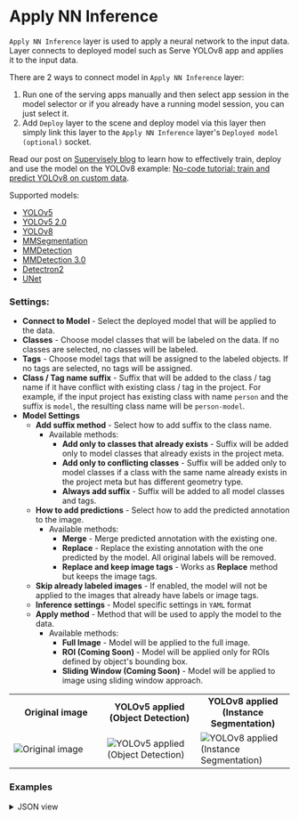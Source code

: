 # Apply NN Inference

`Apply NN Inference` layer is used to apply a neural network to the input data. Layer connects to deployed model such as Serve YOLOv8 app and applies it to the input data.

There are 2 ways to connect model in `Apply NN Inference` layer:

1. Run one of the serving apps manually and then select app session in the model selector or if you already have a running model session, you can just select it.
2. Add `Deploy` layer to the scene and deploy model via this layer then simply link this layer to the `Apply NN Inference` layer's `Deployed model (optional)` socket.

Read our post on [Supervisely blog](https://supervisely.com/blog/) to learn how to effectively train, deploy and use the model on the YOLOv8 example: [No-code tutorial: train and predict YOLOv8 on custom data](https://supervisely.com/blog/train-yolov8-on-custom-data-no-code/).

Supported models:

- [YOLOv5](/ecosystem/apps/yolov5/supervisely/serve)
- [YOLOv5 2.0](/ecosystem/apps/yolov5_2.0/serve)
- [YOLOv8](/ecosystem/apps/yolov8/serve)
- [MMSegmentation](/ecosystem/apps/mmsegmentation/serve)
- [MMDetection](/ecosystem/apps/mmdetection/serve)
- [MMDetection 3.0](/ecosystem/apps/serve-mmdetection-v3)
- [Detectron2](/ecosystem/apps/detectron2/supervisely/instance_segmentation/serve)
- [UNet](/ecosystem/apps/unet/supervisely/serve)

### Settings:

- **Connect to Model** - Select the deployed model that will be applied to the data.
- **Сlasses** - Choose model classes that will be labeled on the data. If no classes are selected, no classes will be labeled.
- **Tags** - Choose model tags that will be assigned to the labeled objects. If no tags are selected, no tags will be assigned.
- **Class / Tag name suffix** - Suffix that will be added to the class / tag name if it have conflict with existing class / tag in the project. For example, if the input project has existing class with name `person` and the suffix is `model`, the resulting class name will be `person-model`.
- **Model Settings**
  - **Add suffix method** - Select how to add suffix to the class name.
    - Available methods:
      - **Add only to classes that already exists** - Suffix will be added only to model classes that already exists in the project meta.
      - **Add only to conflicting classes** - Suffix will be added only to model classes if a class with the same name already exists in the project meta but has different geometry type.
      - **Always add suffix** - Suffix will be added to all model classes and tags.
  - **How to add predictions** - Select how to add the predicted annotation to the image.
    - Available methods:
      - **Merge** - Merge predicted annotation with the existing one.
      - **Replace** - Replace the existing annotation with the one predicted by the model. All original labels will be removed.
      - **Replace and keep image tags** - Works as **Replace** method but keeps the image tags.
  - **Skip already labeled images** - If enabled, the model will not be applied to the images that already have labels or image tags.
  - **Inference settings** - Model specific settings in `YAML` format
  - **Apply method** - Method that will be used to apply the model to the data.
    - Available methods:
      - **Full Image** - Model will be applied to the full image.
      - **ROI (Coming Soon)** - Model will be applied only for ROIs defined by object's bounding box.
      - **Sliding Window (Coming Soon)** - Model will be applied to image using sliding window approach.


<table>
<tr>
<td style="text-align:center; width:33%"><strong>Original image</strong></td>
<td style="text-align:center; width:33%"><strong>YOLOv5 applied (Object Detection)</strong></td>
<td style="text-align:center; width:33%"><strong>YOLOv8 applied (Instance Segmentation)</strong></td>
</tr>
<tr>
<td> <img src="https://github.com/supervisely-ecosystem/data-nodes/assets/48913536/9620df11-26ae-4170-8188-1f6f1810971f" alt="Original image" /> </td>
<td> <img src="https://github.com/supervisely-ecosystem/data-nodes/assets/48913536/32abd297-107a-4edf-8a70-1545d2967e88" alt="YOLOv5 applied (Object Detection)" /> </td>
<td> <img src="https://github.com/supervisely-ecosystem/data-nodes/assets/48913536/fdfd2613-8e35-4560-9677-b89aa7e036ac" alt="YOLOv8 applied (Instance Segmentation)" /> </td>
</tr>
</table>

### Examples

<details>
  <summary>JSON view</summary>
<pre>

```json
{
	"action": "apply_nn_inference",
	"src": [
		"$data_1"
	],
	"dst": "$apply_nn_inference_2",
	"settings": {
		"current_meta": {
			"classes": [],
			"tags": []
		},
		"session_id": 47491,
		"model_info": {
			"app_name": "Serve YOLOv8",
			"session_id": 47491,
			"number_of_classes": 80,
			"sliding_window_support": "basic",
			"videos_support": true,
			"async_video_inference_support": true,
			"tracking_on_videos_support": true,
			"async_image_inference_support": true,
			"task type": "object detection"
		},
		"model_meta": {
			"classes": [
				{
					"title": "person",
					"shape": "rectangle",
					"color": "#0F718A",
					"geometry_config": {},
					"hotkey": ""
				},
				{
					"title": "bicycle",
					"shape": "rectangle",
					"color": "#0F148A",
					"geometry_config": {},
					"hotkey": ""
				},
				{
					"title": "car",
					"shape": "rectangle",
					"color": "#8A500F",
					"geometry_config": {},
					"hotkey": ""
				},
                		...
                		...
                		...
				{
					"title": "toothbrush",
					"shape": "rectangle",
					"color": "#8A0F52",
					"geometry_config": {},
					"hotkey": ""
				}
			],
			"tags": [
				{
					"name": "confidence",
					"value_type": "any_number",
					"color": "#0F478A",
					"hotkey": "",
					"applicable_type": "all",
					"classes": []
				}
			]
		},
		"model_settings": {
			"conf": 0.25,
			"iou": 0.7,
			"half": false,
			"max_det": 300,
			"agnostic_nms": false,
			"point_threshold": 0.1
		},
		"model_suffix": "model",
		"model_conflict": "replace",
		"use_model_suffix": true,
		"apply_method": "image",
		"classes": [
				"person",
            	"car",
            	"sheep",
            	"dog",
            	"cat",
		],
		"tags": [
			"confidence"
		]
	}
}
```
</pre>
</details>
